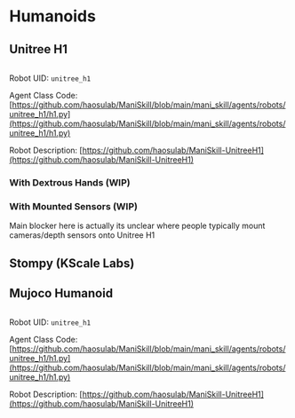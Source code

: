 # Humanoids

## Unitree H1

```{figure} ../images/unitree_h1.png
```

Robot UID: `unitree_h1`

Agent Class Code: [https://github.com/haosulab/ManiSkill/blob/main/mani_skill/agents/robots/unitree_h1/h1.py](https://github.com/haosulab/ManiSkill/blob/main/mani_skill/agents/robots/unitree_h1/h1.py)

Robot Description: [https://github.com/haosulab/ManiSkill-UnitreeH1](https://github.com/haosulab/ManiSkill-UnitreeH1)

### With Dextrous Hands (WIP)

### With Mounted Sensors (WIP)

Main blocker here is actually its unclear where people typically mount cameras/depth sensors onto Unitree H1

## Stompy (KScale Labs)

## Mujoco Humanoid

```{figure} ../images/unitree_h1.png
```

Robot UID: `unitree_h1`

Agent Class Code: [https://github.com/haosulab/ManiSkill/blob/main/mani_skill/agents/robots/unitree_h1/h1.py](https://github.com/haosulab/ManiSkill/blob/main/mani_skill/agents/robots/unitree_h1/h1.py)

Robot Description: [https://github.com/haosulab/ManiSkill-UnitreeH1](https://github.com/haosulab/ManiSkill-UnitreeH1)